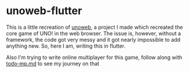 # unoweb-flutter
This is a little recreation of [unoweb](https://github.com/paytontech/uno-web), a project I made which recreated the core game of UNO! in the web browser. The issue is, however, without a framework, the code got very messy and it got nearly impossible to add anything new. So, here I am, writing this in flutter.


Also I'm trying to write online multiplayer for this game, follow along with [todo-mp.md](https://github.com/paytontech/unoweb_flutter/blob/main/todo-mp.md) to see my journey on that
